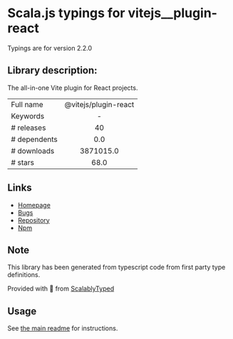 
# Scala.js typings for vitejs__plugin-react

Typings are for version 2.2.0

## Library description:
The all-in-one Vite plugin for React projects.

|                    |                 |
| ------------------ | :-------------: |
| Full name          | @vitejs/plugin-react |
| Keywords           | - |
| # releases         | 40 |
| # dependents       | 0.0 |
| # downloads        | 3871015.0 |
| # stars            | 68.0 |

## Links
- [Homepage](https://github.com/vitejs/vite-plugin-react/tree/main/packages/plugin-react#readme)
- [Bugs](https://github.com/vitejs/vite-plugin-react/issues)
- [Repository](https://github.com/vitejs/vite-plugin-react)
- [Npm](https://www.npmjs.com/package/%40vitejs%2Fplugin-react)
    


## Note
This library has been generated from typescript code from first party type definitions.

Provided with :purple_heart: from [ScalablyTyped](https://github.com/oyvindberg/ScalablyTyped)

## Usage
See [the main readme](../../readme.md) for instructions.


